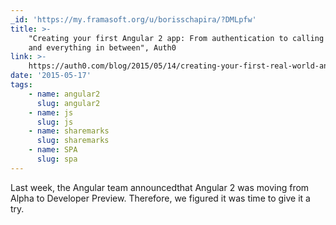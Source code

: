 ```yaml
---
_id: 'https://my.framasoft.org/u/borisschapira/?DMLpfw'
title: >-
    "Creating your first Angular 2 app: From authentication to calling an API
    and everything in between", Auth0
link: >-
    https://auth0.com/blog/2015/05/14/creating-your-first-real-world-angular-2-app-from-authentication-to-calling-an-api-and-everything-in-between/
date: '2015-05-17'
tags:
    - name: angular2
      slug: angular2
    - name: js
      slug: js
    - name: sharemarks
      slug: sharemarks
    - name: SPA
      slug: spa
---
```


<div class="markdown"><p>Last week, the Angular team announcedthat Angular 2 was moving from Alpha to Developer Preview. Therefore, we figured it was time to give it a try.
</p></div>

